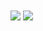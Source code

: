 <a href="https://github.com/ghost1372">
<img align="center" src="https://github-readme-stats.vercel.app/api?username=WhoisAbel&show_icons=true&count_private=true&include_all_commits=true&theme=dark" /></a>

<a href="https://github.com/ghost1372">
<img align="center" src="https://github-readme-stats.vercel.app/api/top-langs/?username=WhoisAbel&theme=dark" />
</a>


<!--
**WhoisAbel/WhoisAbel** is a ✨ _special_ ✨ repository because its `README.md` (this file) appears on your GitHub profile.

Here are some ideas to get you started:

- 🔭 I’m currently working on ...
- 🌱 I’m currently learning ...
- 👯 I’m looking to collaborate on ...
- 🤔 I’m looking for help with ...
- 💬 Ask me about ...
- 📫 How to reach me: ...
- 😄 Pronouns: ...
- ⚡ Fun fact: ...
-->

